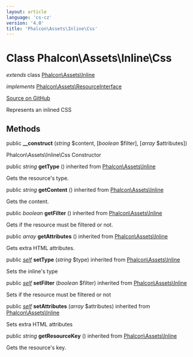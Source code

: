 ```yaml
---
layout: article
language: 'cs-cz'
version: '4.0'
title: 'Phalcon\Assets\Inline\Css'
---
```


# Class **Phalcon\Assets\Inline\Css**

*extends* class [Phalcon\Assets\Inline](api/Phalcon_Assets_Inline)

*implements* [Phalcon\Assets\ResourceInterface](api/Phalcon_Assets_ResourceInterface)

<a href="https://github.com/phalcon/cphalcon/tree/v4.0.0/phalcon/assets/inline/css.zep" class="btn btn-default btn-sm">Source on GitHub</a>

Represents an inlined CSS

## Methods

public **__construct** (*string* $content, [*boolean* $filter], [*array* $attributes])

Phalcon\Assets\Inline\Css Constructor

public *string* **getType** () inherited from [Phalcon\Assets\Inline](api/Phalcon_Assets_Inline)

Gets the resource's type.

public *string* **getContent** () inherited from [Phalcon\Assets\Inline](api/Phalcon_Assets_Inline)

Gets the content.

public *boolean* **getFilter** () inherited from [Phalcon\Assets\Inline](api/Phalcon_Assets_Inline)

Gets if the resource must be filtered or not.

public *array* **getAttributes** () inherited from [Phalcon\Assets\Inline](api/Phalcon_Assets_Inline)

Gets extra HTML attributes.

public [*self*](api/Phalcon_Assets_Inline_Css) **setType** (*string* $type) inherited from [Phalcon\Assets\Inline](api/Phalcon_Assets_Inline)

Sets the inline's type

public [*self*](api/Phalcon_Assets_Inline_Css) **setFilter** (*boolean* $filter) inherited from [Phalcon\Assets\Inline](api/Phalcon_Assets_Inline)

Sets if the resource must be filtered or not

public [*self*](api/Phalcon_Assets_Inline_Css) **setAttributes** (*array* $attributes) inherited from [Phalcon\Assets\Inline](api/Phalcon_Assets_Inline)

Sets extra HTML attributes

public *string* **getResourceKey** () inherited from [Phalcon\Assets\Inline](api/Phalcon_Assets_Inline)

Gets the resource's key.